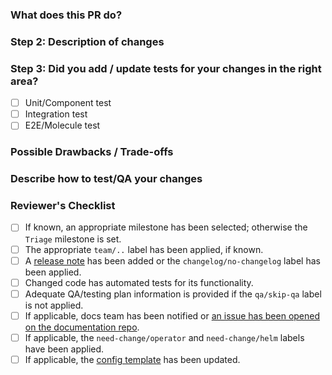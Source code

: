 <!--
* New contributors are highly encouraged to read our
  [CONTRIBUTING](/CONTRIBUTING.md) documentation.
* The pull request:
  * Should only fix one issue or add one feature at a time.
  * Must update the test suite for the relevant functionality.
  * Should pass all status checks before being reviewed or merged.
* Commit titles should be prefixed with general area of pull request's change.
* Draft PRs should be prefixed with `[WIP]` in their title.

-->
### What does this PR do?

<!--
* A brief description of the change being made with this pull request.
* If the description here cannot be expressed in a succint form, consider
  opening multiple pull requests instead of a single one.
-->

### Step 2: Description of changes

<!--
* What inspired you to submit this pull request?
* Link any related GitHub issues or PRs here.
-->

### Step 3: Did you add / update tests for your changes in the right area?
- [ ] Unit/Component test
- [ ] Integration test
- [ ] E2E/Molecule test

<!--
* Anything else we should know when reviewing?
* Include benchmarking information here whenever possible.
* Include info about alternatives that were considered and why the proposed
  version was chosen.
-->

### Possible Drawbacks / Trade-offs

<!--
* What are the possible side-effects or negative impacts of the code change?
-->

### Describe how to test/QA your changes

<!--
* Write here in detail or link to detailed instructions on how this change can
  be tested/QAd/validated, including any environment setup.
-->

### Reviewer's Checklist
<!--
* Authors can use this list as a reference to ensure that there are no problems
  during the review but the signing off is to be done by the reviewer(s).

Note: Adding GitHub labels is only possible for contributors with write access.
-->

- [ ] If known, an appropriate milestone has been selected; otherwise the `Triage` milestone is set.
- [ ] The appropriate `team/..` label has been applied, if known.
- [ ] A [release note](https://github.com/DataDog/datadog-agent/blob/main/docs/dev/contributing.md#reno)
  has been added or the `changelog/no-changelog` label has been applied.
- [ ] Changed code has automated tests for its functionality.
- [ ] Adequate QA/testing plan information is provided if the `qa/skip-qa` label is not applied.
- [ ] If applicable, docs team has been notified or
  [an issue has been opened on the documentation repo](https://github.com/DataDog/documentation/issues/new).
- [ ] If applicable, the `need-change/operator` and `need-change/helm` labels have been applied.
- [ ] If applicable, the [config template](https://github.com/DataDog/datadog-agent/blob/main/pkg/config/config_template.yaml)
  has been updated.
